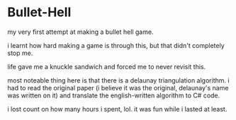 # Bullet-Hell

my very first attempt at making a bullet hell game.

i learnt how hard making a game is through this, but that didn't completely stop me.

life gave me a knuckle sandwich and forced me to never revisit this.

most noteable thing here is that there is a delaunay triangulation algorithm. i had to read the original paper (i believe it was the original, delaunay's name was written on it) and translate the english-written algorithm to C# code.

i lost count on how many hours i spent, lol. it was fun while i lasted at least.
